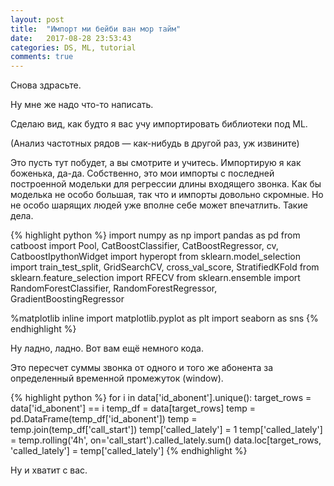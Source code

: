 ```yaml
---
layout: post
title:  "Импорт ми бейби ван мор тайм"
date:   2017-08-28 23:53:43
categories: DS, ML, tutorial
comments: true
---
```


Снова здрасьте.

Ну мне же надо что-то написать.

Сделаю вид, как будто я вас учу импортировать библиотеки под ML.

(Анализ частотных рядов — как-нибудь в другой раз, уж извините)

Это пусть тут побудет, а вы смотрите и учитесь. Импортирую я как боженька, да-да.
Собственно, это мои импорты с последней построенной модельки для регрессии длины входящего звонка. Как бы моделька не особо большая, так что и импорты довольно скромные. Но не особо шарящих людей уже вполне себе может впечатлить. Такие дела.

{% highlight python %}
import numpy as np
import pandas as pd
from catboost import Pool, CatBoostClassifier, CatBoostRegressor, cv, CatboostIpythonWidget
import hyperopt
from sklearn.model_selection import train_test_split, GridSearchCV, cross_val_score, StratifiedKFold
from sklearn.feature_selection import RFECV
from sklearn.ensemble import RandomForestClassifier, RandomForestRegressor, GradientBoostingRegressor

%matplotlib inline
import matplotlib.pyplot as plt
import seaborn as sns
{% endhighlight %}

Ну ладно, ладно. Вот вам ещё немного кода.

Это пересчет суммы звонка от одного и того же абонента за определенный временной промежуток (window).

{% highlight python %}
for i in data['id_abonent'].unique():
    target_rows = data['id_abonent'] == i
    temp_df = data[target_rows]
    temp = pd.DataFrame(temp_df['id_abonent'])
    temp = temp.join(temp_df['call_start'])
    temp['called_lately'] = 1
    temp['called_lately'] = temp.rolling('4h', on='call_start').called_lately.sum()
    data.loc[target_rows, 'called_lately'] = temp['called_lately']
{% endhighlight %}

Ну и хватит с вас.
